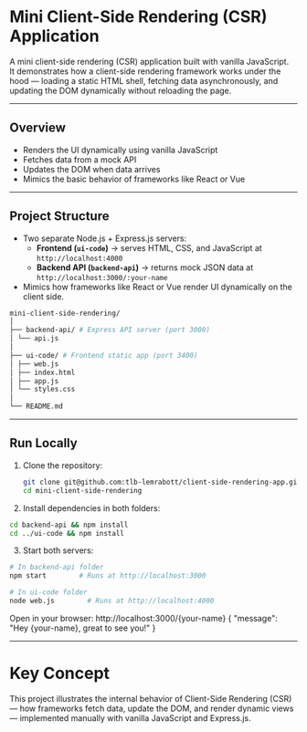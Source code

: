 # Mini Client-Side Rendering (CSR) Application

A mini client-side rendering (CSR) application built with vanilla JavaScript.  
It demonstrates how a client-side rendering framework works under the hood — loading a static HTML shell, fetching data asynchronously, and updating the DOM dynamically without reloading the page.

---

## Overview
- Renders the UI dynamically using vanilla JavaScript  
- Fetches data from a mock API  
- Updates the DOM when data arrives  
- Mimics the basic behavior of frameworks like React or Vue

---

## Project Structure
- Two separate Node.js + Express.js servers:
  - **Frontend (`ui-code`)** → serves HTML, CSS, and JavaScript at `http://localhost:4000`
  - **Backend API (`backend-api`)** → returns mock JSON data at `http://localhost:3000/:your-name`
- Mimics how frameworks like React or Vue render UI dynamically on the client side.

```bash
mini-client-side-rendering/
│
├── backend-api/ # Express API server (port 3000)
│ └── api.js
│
├── ui-code/ # Frontend static app (port 3400)
│ ├── web.js
│ ├── index.html
│ ├── app.js
│ └── styles.css
│
└── README.md
```

---
## Run Locally

1. Clone the repository:
   ```bash
   git clone git@github.com:tlb-lemrabott/client-side-rendering-app.git
   cd mini-client-side-rendering
2. Install dependencies in both folders:
```bash
cd backend-api && npm install
cd ../ui-code && npm install
```
3. Start both servers:
```bash
# In backend-api folder
npm start        # Runs at http://localhost:3000

# In ui-code folder
node web.js        # Runs at http://localhost:4000
```

Open in your browser:
http://localhost:3000/{your-name}
{
  "message": "Hey {your-name}, great to see you!"
}

---

# Key Concept
This project illustrates the internal behavior of Client-Side Rendering (CSR) — how frameworks fetch data, update the DOM, and render dynamic views — implemented manually with vanilla JavaScript and Express.js.